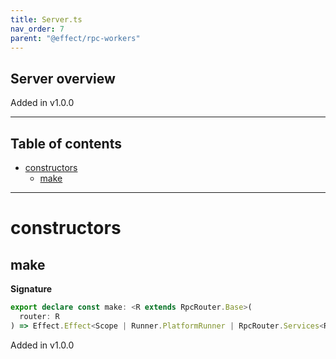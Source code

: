 ```yaml
---
title: Server.ts
nav_order: 7
parent: "@effect/rpc-workers"
---
```


## Server overview

Added in v1.0.0

---

<h2 class="text-delta">Table of contents</h2>

- [constructors](#constructors)
  - [make](#make)

---

# constructors

## make

**Signature**

```ts
export declare const make: <R extends RpcRouter.Base>(
  router: R
) => Effect.Effect<Scope | Runner.PlatformRunner | RpcRouter.Services<R>, Error.WorkerError, void>
```

Added in v1.0.0
